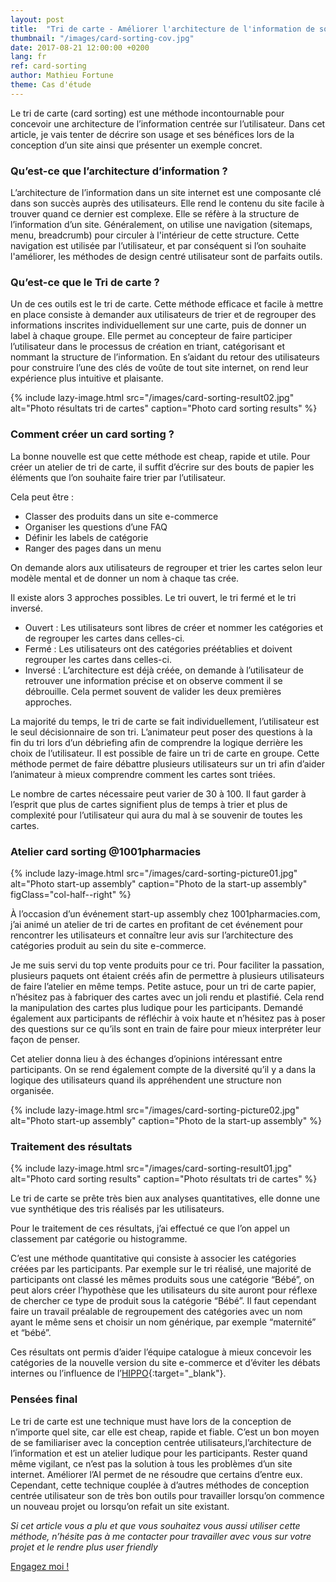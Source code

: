 ```yaml
---
layout: post
title:  "Tri de carte - Améliorer l'architecture de l'information de son site"
thumbnail: "/images/card-sorting-cov.jpg"
date: 2017-08-21 12:00:00 +0200
lang: fr
ref: card-sorting
author: Mathieu Fortune
theme: Cas d'étude
---
```


Le tri de carte (card sorting) est une méthode incontournable pour concevoir une architecture de l’information centrée sur l’utilisateur. Dans cet article, je vais tenter de décrire son usage et ses bénéfices lors de la conception d’un site ainsi que présenter un exemple concret.


### Qu’est-ce que l’architecture d’information ?

L’architecture de l’information dans un site internet est une composante clé dans son succès auprès des utilisateurs. Elle rend le contenu du site facile à trouver quand ce dernier est complexe.
Elle se réfère à la structure de l’information d’un site.
Généralement, on utilise une navigation (sitemaps, menu, breadcrumb) pour circuler à l'intérieur de cette structure. Cette navigation est utilisée par l’utilisateur, et par conséquent si l’on souhaite l'améliorer, les méthodes de design centré utilisateur sont de parfaits outils.


### Qu’est-ce que le Tri de carte ?

Un de ces outils est le tri de carte. Cette méthode efficace et facile à mettre en place consiste à demander aux utilisateurs de trier et de regrouper des informations inscrites individuellement sur une carte, puis de donner un label à chaque groupe. Elle permet au concepteur de faire participer l’utilisateur dans le processus de création en triant, catégorisant et nommant la structure de l’information. En s’aidant du retour des utilisateurs pour construire l’une des clés de voûte de tout site internet, on rend leur expérience plus intuitive et plaisante.

{% include lazy-image.html src="/images/card-sorting-result02.jpg" alt="Photo résultats tri de cartes" caption="Photo card sorting results" %}



### Comment créer un card sorting ?

La bonne nouvelle est que cette méthode est cheap, rapide et utile.
Pour créer un atelier de tri de carte, il suffit d’écrire sur des bouts de papier les éléments que l’on souhaite faire trier par l’utilisateur.


Cela peut être :

* Classer des produits dans un site e-commerce
* Organiser les questions d’une FAQ
* Définir les labels de catégorie
* Ranger des pages dans un menu

On demande alors aux utilisateurs de regrouper et trier les cartes selon leur modèle mental et de donner un nom à chaque tas crée.

Il existe alors 3 approches possibles. Le tri ouvert, le tri fermé et le tri inversé.

* Ouvert : Les utilisateurs sont libres de créer et nommer les catégories et de regrouper les cartes dans celles-ci.
* Fermé : Les utilisateurs ont des catégories préétablies et doivent regrouper les cartes dans celles-ci.
* Inversé : L’architecture est déjà créée, on demande à l’utilisateur de retrouver une information précise et on observe comment il se débrouille. Cela permet souvent de valider les deux premières approches.

La majorité du temps, le tri de carte se fait individuellement, l’utilisateur est le seul décisionnaire de son tri. L’animateur peut poser des questions à la fin du tri lors d’un débriefing afin de comprendre la logique derrière les choix de l’utilisateur.
Il est possible de faire un tri de carte en groupe. Cette méthode permet de faire débattre plusieurs utilisateurs sur un tri afin d’aider l’animateur à mieux comprendre comment les cartes sont triées.

Le nombre de cartes nécessaire peut varier de 30 à 100. Il faut garder à l’esprit que plus de cartes signifient plus de temps à trier et plus de complexité pour l’utilisateur qui aura du mal à se souvenir de toutes les cartes.



### Atelier card sorting @1001pharmacies

{% include lazy-image.html src="/images/card-sorting-picture01.jpg" alt="Photo start-up assembly" caption="Photo de la start-up assembly" figClass="col-half--right" %}

À l’occasion d’un événement start-up assembly chez 1001pharmacies.com, j’ai animé un atelier de tri de cartes en profitant de cet événement pour rencontrer les utilisateurs et connaître leur avis sur l’architecture des catégories produit au sein du site e-commerce.

Je me suis servi du top vente produits pour ce tri. Pour faciliter la passation, plusieurs paquets ont étaient créés afin de permettre à plusieurs utilisateurs de faire l’atelier en même temps.
Petite astuce, pour un tri de carte papier, n’hésitez pas à fabriquer des cartes avec un joli rendu et plastifié. Cela rend la manipulation des cartes plus ludique pour les participants.
Demandé également aux participants de réfléchir à voix haute et n’hésitez pas à poser des questions sur ce qu’ils sont en train de faire pour mieux interpréter leur façon de penser.

Cet atelier donna lieu à des échanges d’opinions intéressant entre participants. On se rend également compte de la diversité qu’il y a dans la logique des utilisateurs quand ils appréhendent une structure non organisée.


{% include lazy-image.html src="/images/card-sorting-picture02.jpg" alt="Photo start-up assembly" caption="Photo de la start-up assembly" %}



### Traitement des résultats

{% include lazy-image.html src="/images/card-sorting-result01.jpg" alt="Photo card sorting results" caption="Photo résultats tri de cartes" %}

Le tri de carte se prête très bien aux analyses quantitatives, elle donne une vue synthétique des tris réalisés par les utilisateurs.

Pour le traitement de ces résultats, j’ai effectué ce que l’on appel un classement par catégorie ou histogramme.

C’est une méthode quantitative qui consiste à associer les catégories créées par les participants. Par exemple sur le tri réalisé, une majorité de participants ont classé les mêmes produits sous une catégorie “Bébé”, on peut alors créer l’hypothèse que les utilisateurs du site auront pour réflexe de chercher ce type de produit sous la catégorie “Bébé”. Il faut cependant faire un travail préalable de regroupement des catégories avec un nom ayant le même sens et choisir un nom générique, par exemple “maternité” et “bébé”.

Ces résultats ont permis d’aider l’équipe catalogue à mieux concevoir les catégories de la nouvelle version du site e-commerce et d’éviter les débats internes ou l’influence de l’[HIPPO](http://www.askahippo.com/){:target="_blank"}.

### Pensées final

Le tri de carte est une technique must have lors de la conception de n’importe quel site, car elle est cheap, rapide et fiable. C’est un bon moyen de se familiariser avec la conception centrée utilisateurs,l’architecture de l’information et est un atelier ludique pour les participants. Rester quand même vigilant, ce n’est pas la solution à tous les problèmes d’un site internet. Améliorer l’AI permet de ne résoudre que certains d’entre eux. Cependant, cette technique couplée à d’autres méthodes de conception centrée utilisateur son de très bon outils pour travailler lorsqu’on commence un nouveau projet ou lorsqu’on refait un site existant.

_Si cet article vous a plu et que vous souhaitez vous aussi utiliser cette méthode, n’hésite pas à me contacter pour travailler avec vous sur votre projet et le rendre plus user friendly_


<div class="text-center">
  <a href="mailto:pro.mathieu.fortune@gmail.com?subject=Hey, travaillons ensemble !&amp;body=Bonjour Mathieu, je suis à la recherche d'un profil comme le votre pour..." title="" class="btn--default btn--medium">Engagez moi !</a>
</div>
